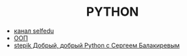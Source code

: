<div style="text-align: center">
    <h1>PYTHON</h1>
</div>

*   [канал selfedu](https://www.youtube.com/@selfedu_rus/)
*   [ООП](https://www.youtube.com/watch?v=Z7AY41tE-3U&list=PLA0M1Bcd0w8zPwP7t-FgwONhZOHt9rz9E)
*   [stepik Добрый, добрый Python с Сергеем Балакиревым](https://stepik.org/lesson/566987/step/1?unit=561261)